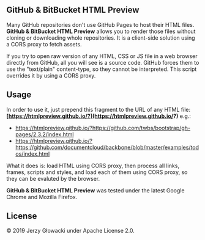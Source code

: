 GitHub & BitBucket HTML Preview
-------------------------------

Many GitHub repositories don't use GitHub Pages to host their HTML files. **GitHub & BitBucket HTML Preview** allows you to render those files without cloning or downloading whole repositories. It is a client-side solution using a CORS proxy to fetch assets.


If you try to open raw version of any HTML, CSS or JS file in a web browser directly from GitHub, all you will see is a source code. GitHub forces them to use the "text/plain" content-type, so they cannot be interpreted. This script overrides it by using a CORS proxy.

## Usage

In order to use it, just prepend this fragment to the URL of any HTML file: **[https://htmlpreview.github.io/?](https://htmlpreview.github.io/?)** e.g.:

 - https://htmlpreview.github.io/?https://github.com/twbs/bootstrap/gh-pages/2.3.2/index.html
 - https://htmlpreview.github.io/?https://github.com/documentcloud/backbone/blob/master/examples/todos/index.html

What it does is: load HTML using CORS proxy, then process all links, frames, scripts and styles, and load each of them using CORS proxy, so they can be evaluted by the browser.

**GitHub & BitBucket HTML Preview** was tested under the latest Google Chrome and Mozilla Firefox.

## License

&copy; 2019 Jerzy Głowacki under Apache License 2.0.
